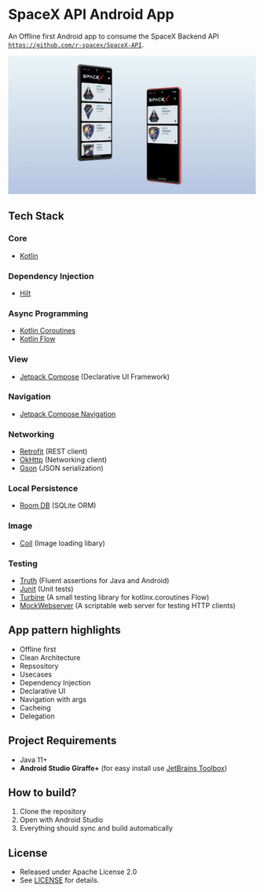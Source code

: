 # SpaceX API Android App

An Offline first Android app to consume the SpaceX Backend API [`https://github.com/r-spacex/SpaceX-API`](https://github.com/r-spacex/SpaceX-API).

![Screenshot](./repo_assets/screenshot.png)

## Tech Stack

### Core

- [Kotlin](https://kotlinlang.org/)

### Dependency Injection

- [Hilt](https://dagger.dev/hilt/)

### Async Programming

- [Kotlin Coroutines](https://kotlinlang.org/docs/coroutines-overview.html)
- [Kotlin Flow](https://kotlinlang.org/docs/flow.html)

### View

- [Jetpack Compose](https://developer.android.com/jetpack/compose) (Declarative UI Framework)

### Navigation

- [Jetpack Compose Navigation](https://developer.android.com/jetpack/compose/navigation)

### Networking

- [Retrofit](https://square.github.io/retrofit/) (REST client)
- [OkHttp](https://square.github.io/okhttp/) (Networking client)
- [Gson](https://github.com/google/gson) (JSON serialization)

### Local Persistence

- [Room DB](https://developer.android.com/training/data-storage/room) (SQLite ORM)

### Image

- [Coil](https://coil-kt.github.io/coil/) (Image loading libary)

### Testing

- [Truth](https://truth.dev/) (Fluent assertions for Java and Android)
- [Junit](https://junit.org/junit4/) (Unit tests)
- [Turbine](https://github.com/cashapp/turbine) (A small testing library for kotlinx.coroutines Flow)
- [MockWebserver](https://github.com/square/okhttp/tree/master/mockwebserver) (A scriptable web server for testing HTTP clients)

## App pattern highlights

- Offline first
- Clean Architecture
- Repsository
- Usecases
- Dependency Injection
- Declarative UI
- Navigation with args
- Cacheing
- Delegation

## Project Requirements

- Java 11+
- **Android Studio Giraffe+** (for easy install use [JetBrains Toolbox](https://www.jetbrains.com/toolbox-app/))

## How to build?

1. Clone the repository
2. Open with Android Studio
3. Everything should sync and build automatically

## License

- Released under Apache License 2.0
- See [LICENSE](LICENSE) for details.
